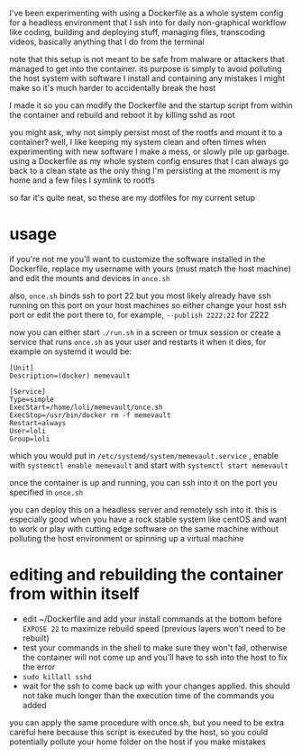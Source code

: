 I've been experimenting with using a Dockerfile as a whole system
config for a headless environment that I ssh into for daily non-graphical
workflow like coding, building and deploying stuff, managing files,
transcoding videos, basically anything that I do from the terminal

note that this setup is not meant to be safe from malware or attackers
that managed to get into the container. its purpose is simply to avoid
polluting the host system with software I install and containing any
mistakes I might make so it's much harder to accidentally break the host

I made it so you can modify the Dockerfile and the startup script from
within the container and rebuild and reboot it by killing sshd as root

you might ask, why not simply persist most of the rootfs and mount it to a
container? well, I like keeping my system clean and often times when
experimenting with new software I make a mess, or slowly pile up garbage.
using a Dockerfile as my whole system config ensures that I can always go
back to a clean state as the only thing I'm persisting at the moment
is my home and a few files I symlink to rootfs

so far it's quite neat, so these are my dotfiles for my current setup

# usage
if you're not me you'll want to customize the software installed in
the Dockerfile, replace my username with yours (must match the host
machine) and edit the mounts and devices in ```once.sh```

also, ```once.sh``` binds ssh to port 22 but you most likely already have
ssh running on this port on your host machines so either change your
host ssh port or edit the port there to, for example,
```--publish 2222:22``` for 2222

now you can either start ```./run.sh``` in a screen or tmux session or
create a service that runs ```once.sh``` as your user and restarts it when
it dies, for example on systemd it would be:

```
[Unit]
Description=(docker) memevault

[Service]
Type=simple
ExecStart=/home/loli/memevault/once.sh
ExecStop=/usr/bin/docker rm -f memevault
Restart=always
User=loli
Group=loli
```

which you would put in ```/etc/systemd/system/memevault.service``` ,
enable with ```systemctl enable memevault``` and start with
```systemctl start memevault```

once the container is up and running, you can ssh into it on the port you
specified in ```once.sh```

you can deploy this on a headless server and remotely ssh into it. this
is especially good when you have a rock stable system like centOS and want
to work or play with cutting edge software on the same machine without
polluting the host environment or spinning up a virtual machine

# editing and rebuilding the container from within itself
* edit ~/Dockerfile and add your install commands at the bottom before
  ```EXPOSE 22``` to maximize rebuild speed (previous layers won't need
  to be rebuilt)
* test your commands in the shell to make sure they won't fail, otherwise
  the container will not come up and you'll have to ssh into the host
  to fix the error
* ```sudo killall sshd```
* wait for the ssh to come back up with your changes applied. this should
  not take much longer than the execution time of the commands you added

you can apply the same procedure with once.sh, but you need to be extra
careful here because this script is executed by the host, so you could
potentially pollute your home folder on the host if you make mistakes
